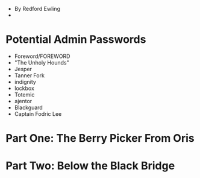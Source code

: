 - By Redford Ewling
- 
# Potential Admin Passwords
- Foreword/FOREWORD
- "The Unholy Hounds"
- Jesper
- Tanner Fork
- indignity
- lockbox
- Totemic
- ajentor
- Blackguard
- Captain Fodric Lee

# Part One: The Berry Picker From Oris
# Part Two: Below the Black Bridge